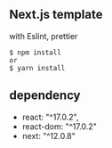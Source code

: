 ## Next.js template 
with Eslint, prettier

```shell 
$ npm install
or
$ yarn install  
```


## dependency 
- react: "^17.0.2",
- react-dom: "^17.0.2"
- next: "^12.0.8"